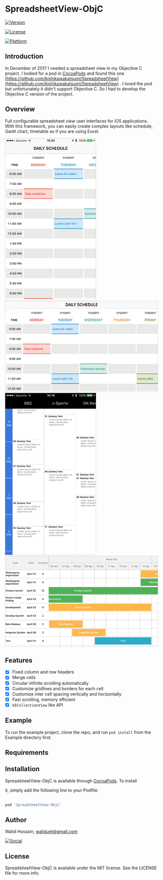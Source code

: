 
# SpreadsheetView-ObjC

 
[![Version](https://img.shields.io/cocoapods/v/SpreadsheetView-ObjC.svg?style=flat)](https://cocoapods.org/pods/SpreadsheetView-ObjC)

[![License](https://img.shields.io/cocoapods/l/SpreadsheetView-ObjC.svg?style=flat)](https://cocoapods.org/pods/SpreadsheetView-ObjC)

[![Platform](https://img.shields.io/cocoapods/p/SpreadsheetView-ObjC.svg?style=flat)](https://cocoapods.org/pods/SpreadsheetView-ObjC)

## Introduction
In December of 2017 I needed a spreadsheet view in my Objective C project. I looked for a pod in  [CocoaPods](https://cocoapods.org) and found this one [https://github.com/kishikawakatsumi/SpreadsheetView](https://github.com/kishikawakatsumi/SpreadsheetView) . I loved the pod but unfortunately it didn't support Objective C. So I had to develop the Objective C version of the project.


## Overview
Full configurable spreadsheet view user interfaces for iOS applications. With this framework, you can easily create complex layouts like schedule, Gantt chart, timetable as if you are using Excel.

<img src="Resources/DailySchedule_portrait.png" style="width: 300px; height: 534px;" width="300" height="534"></img>&nbsp;<img src="Resources/DailySchedule_landscape.png" style="width: 534px; height: 300px;" width="534" height="300"></img><br>
<img src="Resources/Timetable.png" style="width: 300px; height: 534px;" width="300" height="534"></img>&nbsp;
<img src="Resources/GanttChart.png" style="width: 534px; height: 300px;" width="534" height="300"></img>

## Features
- [x] Fixed column and row headers
- [x] Merge cells
- [x] Circular infinite scrolling automatically
- [x] Customize gridlines and borders for each cell
- [x] Customize inter cell spacing vertically and horizontally
- [x] Fast scrolling, memory efficient
- [x] `UICollectionView` like API

## Example

  

To run the example project, clone the repo, and run `pod install` from the Example directory first.

  

## Requirements

  

## Installation

  

SpreadsheetView-ObjC is available through [CocoaPods](https://cocoapods.org). To install

it, simply add the following line to your Podfile:

  

```ruby

pod 'SpreadsheetView-ObjC'

```

  

## Author

  

Walid Hossain, waliduet@gmail.com

[![Social](https://img.shields.io/twitter/url?label=%40walidhossain&style=social&url=https%3A%2F%2Ftwitter.com%2Fwalidhossain)](https://twitter.com/walidhossain)

  

## License

  

SpreadsheetView-ObjC is available under the MIT license. See the LICENSE file for more info.
